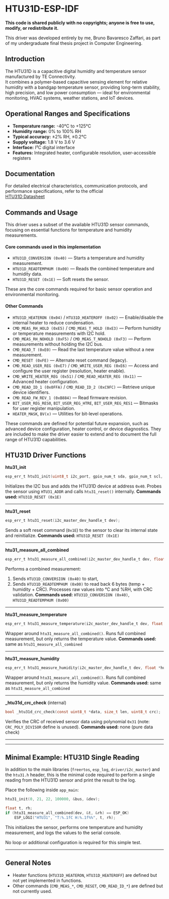 # HTU31D-ESP-IDF

**This code is shared publicly with no copyrights; anyone is free to use, modify, or redistribute it.**

This driver was developed entirely by me, Bruno Bavaresco Zaffari, as part of my undergraduate final thesis project in Computer Engineering. 

## Introduction

The HTU31D is a capacitive digital humidity and temperature sensor manufactured by TE Connectivity.  
It combines a polymer-based capacitive sensing element for relative humidity with a bandgap temperature sensor, providing long-term stability, high precision, and low power consumption — ideal for environmental monitoring, HVAC systems, weather stations, and IoT devices.

## Operational Ranges and Specifications

- **Temperature range:** -40°C to +125°C  
- **Humidity range:** 0% to 100% RH  
- **Typical accuracy:** ±2% RH, ±0.2°C  
- **Supply voltage:** 1.8 V to 3.6 V  
- **Interface:** I²C digital interface  
- **Features:** Integrated heater, configurable resolution, user-accessible registers

## Documentation

For detailed electrical characteristics, communication protocols, and performance specifications, refer to the official  
[HTU31D Datasheet](https://www.te.com/en/product-CAT-HSC0007.html) 

## Commands and Usage

This driver uses a subset of the available HTU31D sensor commands, focusing on essential functions for temperature and humidity measurements.

#### Core commands used in this implementation

- `HTU31D_CONVERSION (0x40)` — Starts a temperature and humidity measurement.
- `HTU31D_READTEMPHUM (0x00)` — Reads the combined temperature and humidity data.
- `HTU31D_RESET (0x1E)` — Soft resets the sensor.

These are the core commands required for basic sensor operation and environmental monitoring.

#### Other Commands 

- `HTU31D_HEATERON (0x04)` / `HTU31D_HEATEROFF (0x02)` — Enable/disable the internal heater to reduce condensation.
- `CMD_MEAS_RH_HOLD (0xE5)` / `CMD_MEAS_T_HOLD (0xE3)` — Perform humidity or temperature measurements with I2C hold.
- `CMD_MEAS_RH_NOHOLD (0xF5)` / `CMD_MEAS_T_NOHOLD (0xF3)` — Perform measurements without holding the I2C bus.
- `CMD_READ_T (0xE0)` — Read the last temperature value without a new measurement.
- `CMD_RESET (0xFE)` — Alternate reset command (legacy).
- `CMD_READ_USER_REG (0xE7)` / `CMD_WRITE_USER_REG (0xE6)` — Access and configure the user register (resolution, heater enable).
- `CMD_WRITE_HEATER_REG (0x51)` / `CMD_READ_HEATER_REG (0x11)` — Advanced heater configuration.
- `CMD_READ_ID_1 (0x0FFA)` / `CMD_READ_ID_2 (0xC9FC)` — Retrieve unique device identifiers.
- `CMD_READ_FW_REV_1 (0xB884)` — Read firmware revision.
- `BIT_USER_REG_RES0`, `BIT_USER_REG_HTRE`, `BIT_USER_REG_RES1` — Bitmasks for user register manipulation.
- `HEATER_MASK`, `BV(x)` — Utilities for bit-level operations.

These commands are defined for potential future expansion, such as advanced device configuration, heater control, or device diagnostics. They are included to make the driver easier to extend and to document the full range of HTU31D capabilities.



## HTU31D Driver Functions

**htu31\_init**

```c
esp_err_t htu31_init(uint8_t i2c_port, gpio_num_t sda, gpio_num_t scl, uint32_t freq_hz, i2c_master_bus_handle_t *bus_handle_out, i2c_master_dev_handle_t *dev_handle_out);
```

Initializes the I2C bus and adds the HTU31D device at address `0x40`. Probes the sensor using `HTU31_ADDR` and calls `htu31_reset()` internally.
**Commands used:** `HTU31D_RESET (0x1E)`

---

**htu31\_reset**

```c
esp_err_t htu31_reset(i2c_master_dev_handle_t dev);
```

Sends a soft reset command (`0x1E`) to the sensor to clear its internal state and reinitialize.
**Commands used:** `HTU31D_RESET (0x1E)`

---

**htu31\_measure\_all\_combined**

```c
esp_err_t htu31_measure_all_combined(i2c_master_dev_handle_t dev, float *temperature, float *humidity);
```

Performs a combined measurement:

1. Sends `HTU31D_CONVERSION (0x40)` to start,
2. Sends `HTU31D_READTEMPHUM (0x00)` to read back 6 bytes (temp + humidity + CRC).
   Processes raw values into °C and %RH, with CRC validation.
   **Commands used:** `HTU31D_CONVERSION (0x40)`, `HTU31D_READTEMPHUM (0x00)`

---

**htu31\_measure\_temperature**

```c
esp_err_t htu31_measure_temperature(i2c_master_dev_handle_t dev, float *temperature);
```

Wrapper around `htu31_measure_all_combined()`. Runs full combined measurement, but only returns the temperature value.
**Commands used:** same as `htu31_measure_all_combined`

---

**htu31\_measure\_humidity**

```c
esp_err_t htu31_measure_humidity(i2c_master_dev_handle_t dev, float *humidity);
```

Wrapper around `htu31_measure_all_combined()`. Runs full combined measurement, but only returns the humidity value.
**Commands used:** same as `htu31_measure_all_combined`

---

**\_htu31d\_crc\_check** (internal)

```c
bool _htu31d_crc_check(const uint8_t *data, size_t len, uint8_t crc);
```

Verifies the CRC of received sensor data using polynomial `0x31` (note: `CRC_POLY_DIVISOR` define is unused).
**Commands used:** none (pure data check)


---
---
## Minimal Example: HTU31D Single Reading

In addition to the main libraries (`freertos`, `esp_log`, `driver/i2c_master`) and the `htu31.h` header, this is the minimal code required to perform a single reading from the HTU31D sensor and print the result to the log.

Place the following inside `app_main`:

```c
htu31_init(0, 21, 22, 100000, &bus, &dev);

float t, rh;
if (htu31_measure_all_combined(dev, &t, &rh) == ESP_OK)
    ESP_LOGI("HTU31", "T:%.1fC H:%.1f%%", t, rh);
```

This initializes the sensor, performs one temperature and humidity measurement, and logs the values to the serial console.

No loop or additional configuration is required for this simple test.


---

## General Notes

* Heater functions (`HTU31D_HEATERON`, `HTU31D_HEATEROFF`) are defined but not yet implemented in functions.
* Other commands (`CMD_MEAS_*`, `CMD_RESET`, `CMD_READ_ID_*`) are defined but not currently used.
